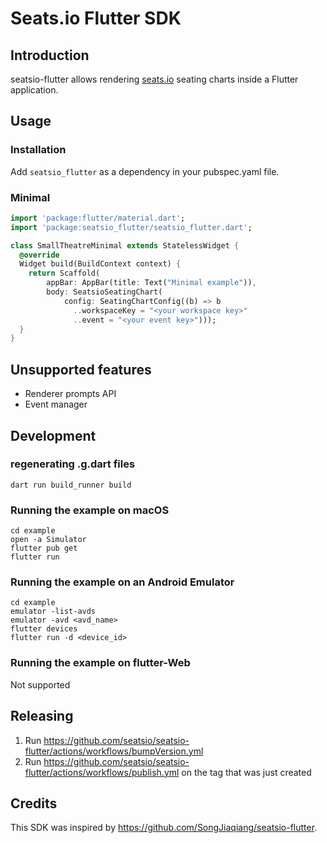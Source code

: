 # Seats.io Flutter SDK

## Introduction

seatsio-flutter allows rendering [seats.io](https://www.seats.io) seating charts inside a Flutter application.

## Usage

### Installation

Add `seatsio_flutter` as a dependency in your pubspec.yaml file.

### Minimal

```dart
import 'package:flutter/material.dart';
import 'package:seatsio_flutter/seatsio_flutter.dart';

class SmallTheatreMinimal extends StatelessWidget {
  @override
  Widget build(BuildContext context) {
    return Scaffold(
        appBar: AppBar(title: Text("Minimal example")),
        body: SeatsioSeatingChart(
            config: SeatingChartConfig((b) => b
              ..workspaceKey = "<your workspace key>"
              ..event = "<your event key>")));
  }
}
```

## Unsupported features

- Renderer prompts API
- Event manager

## Development

### regenerating .g.dart files
```
dart run build_runner build
```

### Running the example on macOS
```
cd example
open -a Simulator
flutter pub get
flutter run
```

### Running the example on an Android Emulator
```
cd example
emulator -list-avds
emulator -avd <avd_name>
flutter devices
flutter run -d <device_id>
```

### Running the example on flutter-Web
Not supported

## Releasing

1. Run https://github.com/seatsio/seatsio-flutter/actions/workflows/bumpVersion.yml
2. Run https://github.com/seatsio/seatsio-flutter/actions/workflows/publish.yml on the tag that was just created

## Credits

This SDK was inspired by https://github.com/SongJiaqiang/seatsio-flutter.
